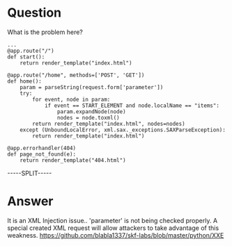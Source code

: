 # Question
 
What is the problem here?
 
```
...
@app.route("/")
def start():
    return render_template("index.html")

@app.route("/home", methods=['POST', 'GET'])
def home():
    param = parseString(request.form['parameter'])
    try:
        for event, node in param:
            if event == START_ELEMENT and node.localName == "items":
                param.expandNode(node)
                nodes = node.toxml()
        return render_template("index.html", nodes=nodes)
    except (UnboundLocalError, xml.sax._exceptions.SAXParseException):
        return render_template("index.html")

@app.errorhandler(404)
def page_not_found(e):
    return render_template("404.html")
```
 
-----SPLIT-----
 
# Answer

It is an XML Injection issue.. 'parameter' is not being checked properly. A special created XML request will allow attackers to take advantage of this weakness. https://github.com/blabla1337/skf-labs/blob/master/python/XXE

